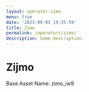 ```yaml
---
layout: operator-zimo
menu: true
date: '2023-09-03 19:35:59'
title: Zimo
permalink: /operators/zimo/
description: Some description.
---
```


# Zijmo

Base Asset Name: zimo_iw9
